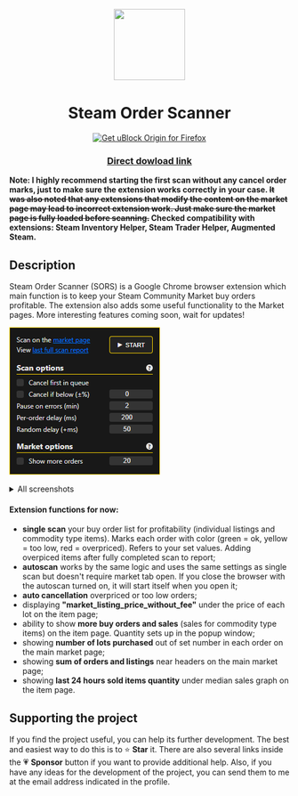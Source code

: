 <p align="center">
  <img width="128" height="128" src="https://github.com/auwaho/steam-order-scanner/blob/master/logo.png">
</p>
<h1 align="center">Steam Order Scanner</h1>

<p align="center">
  <a href="https://chrome.google.com/webstore/detail/steam-order-scanner/poaddkofidcihbbodleahclcjoghdilh"><img src="https://storage.googleapis.com/chrome-gcs-uploader.appspot.com/image/WlD8wC6g8khYWPJUsQceQkhXSlv1/iNEddTyWiMfLSwFD6qGq.png" alt="Get uBlock Origin for Firefox"></a> 
</p>

<h3 align="center">
  <a href="https://github.com/auwaho/steam-order-scanner/releases/download/1.7.0/SORS.zip">Direct dowload link</a>
</h3>

**Note: I highly recommend starting the first scan without any cancel order marks, just to make sure the extension works correctly in your case. ~~It was also noted that any extensions that modify the content on the market page may lead to incorrect extension work. Just make sure the market page is fully loaded before scanning.~~ Сhecked compatibility with extensions: Steam Inventory Helper, Steam Trader Helper, Augmented Steam.**

## Description

Steam Order Scanner (SORS) is a Google Chrome browser extension which main function is to keep your Steam Community Market buy orders profitable. The extension also adds some useful functionality to the Market pages. More interesting features coming soon, wait for updates!

![alt text](https://github.com/auwaho/steam-order-scanner/blob/master/screenshots/screenshot.png "Steam Listings Scanner")

<details>
  <summary>All screenshots</summary>
  
![alt text](https://github.com/auwaho/steam-order-scanner/blob/master/screenshots/screenshot_7.png "Steam Listings Scanner")

![alt text](https://github.com/auwaho/steam-order-scanner/blob/master/screenshots/screenshot_2.png "Steam Listings Scanner")

![alt text](https://github.com/auwaho/steam-order-scanner/blob/master/screenshots/screenshot_3.png "Steam Listings Scanner")

![alt text](https://github.com/auwaho/steam-order-scanner/blob/master/screenshots/screenshot_4.png "Steam Listings Scanner")

![alt text](https://github.com/auwaho/steam-order-scanner/blob/master/screenshots/screenshot_5.png "Steam Listings Scanner")

![alt text](https://github.com/auwaho/steam-order-scanner/blob/master/screenshots/screenshot_6.png "Steam Listings Scanner")

</details>

#### Extension functions for now: 
- **single scan** your buy order list for profitability (individual listings and commodity type items). Marks each order with color (green = ok, yellow = too low, red = overpriced). Refers to your set values. Adding overpiced items after fully completed scan to report;
- **autoscan** works by the same logic and uses the same settings as single scan but doesn't require market tab open. If you close the browser with the autoscan turned on, it will start itself when you open it;
- **auto cancellation** overpriced or too low orders;
- displaying **"market_listing_price_without_fee"** under the price of each lot on the item page;
- ability to show **more buy orders and sales** (sales for commodity type items) on the item page. Quantity sets up in the popup window;
- showing **number of lots purchased** out of set number in each order on the main market page;
- showing **sum of orders and listings** near headers on the main market page;
- showing **last 24 hours sold items quantity** under median sales graph on the item page. 

## Supporting the project

If you find the project useful, you can help its further development. The best and easiest way to do this is to ⭐ **Star** it. There are also several links inside the 💗 **Sponsor** button if you want to provide additional help. Also, if you have any ideas for the development of the project, you can send them to me at the email address indicated in the profile.
